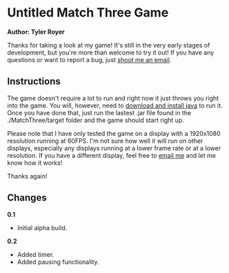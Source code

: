 # Untitled Match Three Game
**Author: Tyler Royer**

Thanks for taking a look at my game!  It's still in the very early stages of development, but you're 
more than welcome to try it out!  If you have any questions or want to report a bug, just 
[shoot me an email](mailto:tyler.wayne.royer@gmail.com).   
   
## Instructions
The game doesn't require a lot to run and right now it just throws you right into the game.  You will, 
however, need to [download and install java](https://www.java.com/) to run it.  Once you have done that, 
just run the lastest .jar file found in the ./MatchThree/target folder and the game should start right up.  

Please note that I have only tested the game on a display with a 1920x1080 resolution running at 60FPS. 
I'm not sure how well it will run on other displays, especially any displays running at a lower frame 
rate or at a lower resolution.  If you have a different display, feel free to 
[email me](mailto:tyler.wayne.royer@gmail.com) and let me know how it works!   
   
Thanks again!

## Changes
**0.1**
* Initial alpha build.   
   
**0.2**
* Added timer.
* Added pausing functionality.